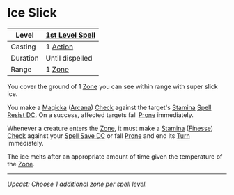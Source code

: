 # Ice Slick

| Level    | [1st Level Spell](1st%20Level%20Spells.md)                            |
| -------- | --------------------------------------------------------------------- |
| Casting  | 1 [Action](../../../../Game%20Procedures/Core%20Procedures/Action.md) |
| Duration | Until dispelled                                                       |
| Range    | 1 [Zone](../../../../Game%20Procedures/Core%20Procedures/Zone.md)     |

You cover the ground of 1 [Zone](../../../../Game%20Procedures/Core%20Procedures/Zone.md) you can see within range with super slick ice.

You make a [Magicka](../../../../Player%20Characters/Attributes/Magicka.md) ([Arcana](../../../../Player%20Characters/Skills/Arcana.md)) [Check](../../../../Game%20Procedures/Core%20Procedures/Check.md) against the target's [Stamina](../../../../Player%20Characters/Attributes/Stamina.md) [Spell Resist DC](../../../Spellcasting/Spell%20Resist%20DC.md). On a success, affected targets fall [Prone](../../../../Game%20Procedures/Conditions/Prone.md) immediately.

Whenever a creature enters the [Zone](../../../../Game%20Procedures/Core%20Procedures/Zone.md), it must make a [Stamina](../../../../Player%20Characters/Attributes/Stamina.md) ([Finesse](../../../../Player%20Characters/Skills/Finesse.md)) [Check](../../../../Game%20Procedures/Core%20Procedures/Check.md) against your [Spell Save DC](../../../Spellcasting/Spell%20Save%20DC.md) or fall [Prone](../../../../Game%20Procedures/Conditions/Prone.md) and end its [Turn](../../../../Game%20Procedures/Core%20Procedures/Turn.md) immediately.

The ice melts after an appropriate amount of time given the temperature of the [Zone](../../../../Game%20Procedures/Core%20Procedures/Zone.md).

---
_Upcast: Choose 1 additional zone per spell level._
